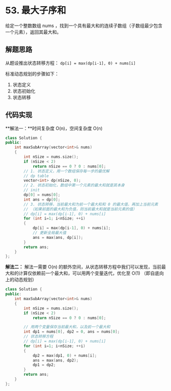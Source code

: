 ﻿# 53. 最大子序和
给定一个整数数组 nums ，找到一个具有最大和的连续子数组（子数组最少包含一个元素），返回其最大和。

## 解题思路
从题设推出状态转移方程：
`dp[i] = max(dp[i-1], 0) + nums[i]`

标准动态规划的步骤如下：
1. 状态定义
2. 状态初始化
3. 状态转移

## 代码实现
**解法一：**时间复杂度 O(n)，空间复杂度 O(n)
```cpp
class Solution {
public:
    int maxSubArray(vector<int>& nums) 
    {
        int nSize = nums.size();
        if (nSize < 2)
            return nSize == 0 ? 0 : nums[0];
        // 1. 状态定义，用一个数组保存每一步的最优解
        // dp table
        vector<int> dp(nSize, 0);
        // 2. 状态初始化，数组中第一个元素的最大和就是其本身
        // init
        dp[0] = nums[0];
        int ans = dp[0];
        // 3. 状态转移，当前最大和为前一个最大和和 0 的最大值，再加上当前元素
        // （如果前面的最大和为负值，则当前最大和就是当前元素的值）
        // dp[i] = max(dp[i-1], 0) + nums[i]
        for (int i=1; i<nSize; ++i)
        {
            dp[i] = max(dp[i-1], 0) + nums[i];
            // 更新全局最大值
            ans = max(ans, dp[i]);
        }
        return ans;
    }
};
```

**解法二：** 解法一需要 O(n) 的额外空间，从状态转移方程中我们可以发现，当前最大和的计算仅依赖前一个最大和，可以用两个变量迭代，优化至 O(1)
（即自底向上的动态规划）
```cpp
class Solution {
public:
    int maxSubArray(vector<int>& nums) 
    {
        int nSize = nums.size();
        if (nSize < 2)
            return nSize == 0 ? 0 : nums[0];

        // 用两个变量保存当前最大和，以及前一个最大和
        int dp1 = nums[0], dp2 = 0, ans = nums[0];
        // 状态转移方程
        // dp[i] = max(dp[i-1], 0) + nums[i]
        for (int i=1; i<nSize; ++i)
        {
            dp2 = max(dp1, 0) + nums[i];
            ans = max(ans, dp2);
            dp1 = dp2;
        }
        return ans;
    }
};
```


